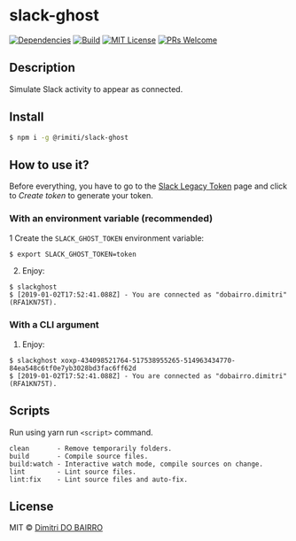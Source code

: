 # slack-ghost

[![Dependencies][prod-dependencies-badge]][prod-dependencies]
[![Build][build-badge]][build]
[![MIT License][license-badge]][LICENSE]
[![PRs Welcome][prs-badge]][prs]


## Description

Simulate Slack activity to appear as connected.

## Install

```bash
$ npm i -g @rimiti/slack-ghost
```

## How to use it?

Before everything, you have to go to the [Slack Legacy Token](https://api.slack.com/custom-integrations/legacy-tokens) page and click to *Create token* 
to generate your token.

### With an environment variable (recommended)

1 Create the `SLACK_GHOST_TOKEN` environment variable:

```bash
$ export SLACK_GHOST_TOKEN=token
```
2. Enjoy:

```
$ slackghost
$ [2019-01-02T17:52:41.088Z] - You are connected as "dobairro.dimitri" (RFA1KN75T).
```

### With a CLI argument

1. Enjoy:

```
$ slackghost xoxp-434098521764-517538955265-514963434770-84ea548c6tf0e7yb3028bd3fac6ff62d
$ [2019-01-02T17:52:41.088Z] - You are connected as "dobairro.dimitri" (RFA1KN75T).
```

## Scripts

Run using yarn run `<script>` command.

    clean       - Remove temporarily folders.
    build       - Compile source files.
    build:watch - Interactive watch mode, compile sources on change.
    lint        - Lint source files.
    lint:fix    - Lint source files and auto-fix.

## License

MIT © [Dimitri DO BAIRRO](https://github.com/rimiti/slack-ghost/blob/master/LICENSE)

[prod-dependencies-badge]: https://david-dm.org/rimiti/slack-ghost/status.svg
[prod-dependencies]: https://david-dm.org/rimiti/slack-ghost
[build-badge]: https://github.com/semantic-release/semantic-release/workflows/Test/badge.svg
[build]: https://github.com/semantic-release/semantic-release/actions?query=workflow%3ATest+branch%3Amaster
[license-badge]: https://img.shields.io/badge/license-MIT-blue.svg?style=flat-square
[license]: https://github.com/rimiti/slack-ghost/blob/master/LICENSE
[prs-badge]: https://img.shields.io/badge/PRs-welcome-brightgreen.svg?style=flat-square
[prs]: http://makeapullrequest.com
